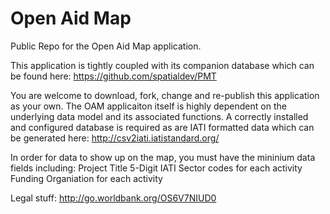 Open Aid Map
============

Public Repo for the Open Aid Map application. 

This application is tightly coupled with its companion database which can be found here:
https://github.com/spatialdev/PMT

You are welcome to download, fork, change and re-publish this application as your own. 
The OAM applicaiton itself is highly dependent on the underlying data model and its associated
functions. A correctly installed and configured database is required as are IATI formatted 
data which can be generated here: http://csv2iati.iatistandard.org/


In order for data to show up on the map, you must have the mininium data fields including:
Project Title
5-Digit IATI Sector codes for each activity
Funding Organiation for each activity

Legal stuff: http://go.worldbank.org/OS6V7NIUD0

